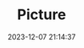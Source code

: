 ---
weight: 1
images:
- /images/edited/91.jpeg
title: Picture
date: 2023-12-07 21:14:37
tags: [luminarneo,work,ilce7m3]
---